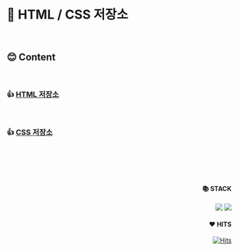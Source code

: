 # 💾 HTML / CSS 저장소

<br>

## 😊 Content

<br>

### 👍 [HTML 저장소](html.md)

<br>

### 👍 [CSS 저장소](css.md)

<br>

<br><br>

<div align=right>

#### 📚 STACK

<img src="https://img.shields.io/badge/html-E34F26?style=for-the-badge&logo=html5&logoColor=white"> <img src="https://img.shields.io/badge/css-1572B6?style=for-the-badge&logo=css3&logoColor=white">

</div>

<div align=right>

#### ❤️ HITS

[![Hits](https://hits.seeyoufarm.com/api/count/incr/badge.svg?url=https%3A%2F%2Fgithub.com%2Fgoodcode-boo%2FHTML_CSS_Archive&count_bg=%2379C83D&title_bg=%23555555&icon=github.svg&icon_color=%23E7E7E7&title=hits&edge_flat=true)](https://hits.seeyoufarm.com)

</div>
